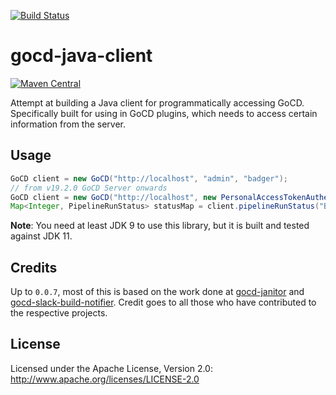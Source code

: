 [![Build Status](https://travis-ci.org/ashwanthkumar/gocd-java-client.svg?branch=master)](https://travis-ci.org/ashwanthkumar/gocd-java-client)
# gocd-java-client

[![Maven Central](https://maven-badges.herokuapp.com/maven-central/in.ashwanthkumar/gocd-java-client/badge.svg)](https://maven-badges.herokuapp.com/maven-central/in.ashwanthkumar/gocd-java-client)

Attempt at building a Java client for programmatically accessing GoCD.
Specifically built for using in GoCD plugins, which needs to access certain information from the server.

## Usage
```java
GoCD client = new GoCD("http://localhost", "admin", "badger");
// from v19.2.0 GoCD Server onwards
GoCD client = new GoCD("http://localhost", new PersonalAccessTokenAuthentication("PERSONAL_ACCESS_TOKEN"));
Map<Integer, PipelineRunStatus> statusMap = client.pipelineRunStatus("Build-Linux");
```

**Note**: You need at least JDK 9 to use this library, but it is built and tested against JDK 11.

## Credits
Up to `0.0.7`, most of this is based on the work done at [gocd-janitor](https://github.com/ashwanthkumar/gocd-janitor)
and [gocd-slack-build-notifier](https://github.com/ashwanthkumar/gocd-slack-build-notifier).
Credit goes to all those who have contributed to the respective projects.

## License
Licensed under the Apache License, Version 2.0: http://www.apache.org/licenses/LICENSE-2.0
